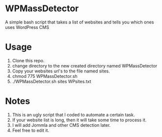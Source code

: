 # WPMassDetector
A simple bash script that takes a list of websites and tells you which ones uses WordPress CMS

# Usage
  1. Clone this repo.
  2. change directory to the new created directory named WPMassDetector 
  3. Copy your websites url's to the file named sites.
  3. chmod 775 WPMassDetector.sh
  4. ./WPMassDetector.sh sites WPsites.txt
  
# Notes
  1. This is an ugly script that I coded to automate a certain task.
  2. If your website list is long, then it will take some time to process it.
  3. I will add Jommla and other CMS detection later.
  4. Feel free to edit it.

